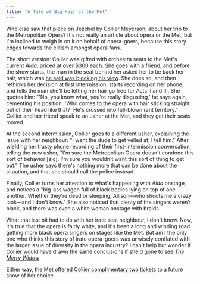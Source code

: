 ```yaml
---
title: "A Tale of Big Hair at the Met"
---
```


<p>Who else saw that<a href="http://jezebel.com/when-the-opera-acts-like-its-never-seen-a-black-person-1680149691" target="_blank">&nbsp;piece on Jezebel</a> by <a href="https://twitter.com/collier" target="_blank">Collier Meyerson</a>, about her trip to the Metropolitan Opera? It's not really an article about opera or the Met, but I'm inclined to weigh in on it on behalf of opera-goers, because this story edges towards the elitism amongst opera fans.</p><p>The short version: Collier was gifted with orchestra seats to the Met's current&nbsp;<a href="http://www.metopera.org/opera/aida-verdi-tickets" target="_blank"><em>Aida</em></a>, priced at over $300 each.&nbsp;She goes with a friend,&nbsp;and before the show starts, the man in the seat behind her asked her to tie back her hair, which was <a href="https://twitter.com/collier/status/554012335564947457/photo/1" target="_blank">he said was&nbsp;blocking his view</a>. She does so, and then rethinks her decision at first intermission, starts recording on her phone, and tells the man she'll be letting her hair go free for Acts II and III. She quotes him:&nbsp;"'No, you know what, you're really disgusting,' he says again, cementing his position. 'Who comes to the opera with hair sticking straight out of their head like that?' He's crossed into full-blown rant territory." Collier and her friend speak to an usher at the Met, and they get their seats moved.</p><p>At the second intermission, Collier goes to a different usher, explaining the issue with her neighbour: "I want the dude to get yelled at, I tell him." After wielding her trusty phone recording of their first-intermission conversation, telling the new usher, "I'm sure the Metropolitan Opera doesn't condone this sort of behavior [sic]. I'm sure you wouldn't want this sort of thing to get out." The usher says there's nothing more that can be done about the situation, and that she should call the police instead.</p><p>Finally, Collier turns her attention to what's happening&nbsp;with <em>Aida</em> onstage, and notices a&nbsp;"big-ass wagon full of black bodies lying on top of one another. Whether they're dead or sleeping, Allison—who shoots me a crazy look—and I don't know." She also noticed that plenty of the singers weren't black, and there was even a white woman onstage with braids.</p><p>What that last bit had to do with her irate seat neighbour, I don't know. Now, it's true that the opera is fairly white, and it's been a long and winding road getting more black opera singers on stages like the Met. But am I the only one who thinks this story of irate opera-goers was unwisely conflated with the larger issue of diversity in the opera industry? I can't help but wonder if Collier would have drawn the same conclusions if she'd gone to see <a href="http://www.metopera.org/opera/the-merry-widow-lehar-tickets" target="_blank"><em>The Merry Widow</em></a>.</p><p>Either way, <a href="https://twitter.com/collier/status/557930564851105792" target="_blank">the Met offered Collier complimentary two tickets</a> to a future show of her choice.</p>
